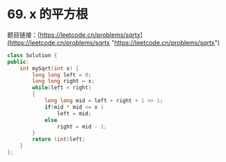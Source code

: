 # 69. x 的平方根&#x20;

题目链接：[https://leetcode.cn/problems/sqrtx](https://leetcode.cn/problems/sqrtx "https://leetcode.cn/problems/sqrtx")

```c++
class Solution {
public:
    int mySqrt(int x) {
        long long left = 0;
        long long right = x;
        while(left < right)
        {
            long long mid = left + right + 1 >> 1;
            if(mid * mid <= x )
                left = mid;
            else
                right = mid - 1;
        }
        return (int)left;
    }
};
```
